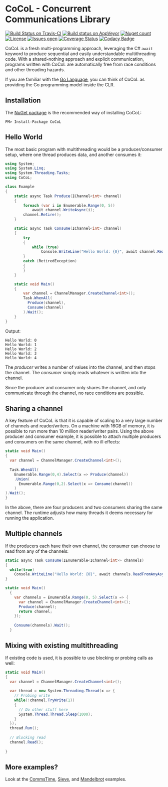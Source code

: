 # CoCoL - Concurrent Communications Library

[![Build Status on Travis-CI](https://travis-ci.org/kenkendk/cocol.svg?branch=master)](https://travis-ci.org/kenkendk/cocol)
[![Build status on AppVeyor](https://ci.appveyor.com/api/projects/status/v72maima8o12vsn6/branch/master?svg=true)](https://ci.appveyor.com/project/kenkendk/cocol/branch/master)
[![Nuget count](https://img.shields.io/nuget/v/CoCoL.svg)](https://www.nuget.org/packages/CoCoL/)
[![License](https://img.shields.io/github/license/kenkendk/cocol.svg)](https://github.com/kenkendk/cocol/blob/master/LICENSE)
[![Issues open](https://img.shields.io/github/issues-raw/kenkendk/cocol.svg)](https://github.com/kenkendk/cocol/issues/)
[![Coverage Status](https://coveralls.io/repos/github/kenkendk/cocol/badge.svg?branch=HEAD)](https://coveralls.io/github/kenkendk/cocol?branch=HEAD)
[![Codacy Badge](https://api.codacy.com/project/badge/Grade/3083acd7b35d47538e27465d24c12326)](https://www.codacy.com/manual/kenneth/cocol?utm_source=github.com&amp;utm_medium=referral&amp;utm_content=kenkendk/cocol&amp;utm_campaign=Badge_Grade)

CoCoL is a fresh multi-programming approach, leveraging the C# `await` keyword to produce sequential and easily understandable multithreading code. With a shared-nothing approach and explicit communication, programs written with CoCoL are automatically free from race conditions and other threading hazards.

If you are familiar with the [Go Language](https://golang.org/), you can think of CoCoL as providing the Go programming model inside the CLR.

Installation
------------
The [NuGet package](https://www.nuget.org/packages/CoCoL) is the recommended way of installing CoCoL:

```
PM> Install-Package CoCoL
```


Hello World
-----------

The most basic program with multithreading would be a producer/consumer setup, where one thread produces data, and another consumes it:
```C#
using System;
using System.Linq;
using System.Threading.Tasks;
using CoCoL;

class Example
{
    static async Task Produce(IChannel<int> channel)
    {
        foreach (var i in Enumerable.Range(0, 5))
            await channel.WriteAsync(i);
        channel.Retire();
    }

    static async Task Consume(IChannel<int> channel)
    {
        try
        {
            while (true)
                Console.WriteLine("Hello World: {0}", await channel.ReadAsync());
        }
        catch (RetiredException)
        {
        }
    }

    static void Main()
    {
        var channel = ChannelManager.CreateChannel<int>();
        Task.WhenAll(
          Produce(channel),
          Consume(channel)
        ).Wait();
    }
}
```
Output:
```
Hello World: 0
Hello World: 1
Hello World: 2
Hello World: 3
Hello World: 4
```

The *producer* writes a number of values into the channel, and then stops the channel. The *consumer* simply reads whatever is written into the channel.

Since the producer and consumer only shares the channel, and only communicate through the channel, no race conditions are possible.

Sharing a channel
-----------------

A key feature of CoCoL is that it is capable of scaling to a very large number of channels and reader/writers. On a machine with 16GB of memory, it is possible to run more than 10 million reader/writer pairs. Using the above producer and consumer example, it is possible to attach multiple producers and consumers on the same channel, with no ill effects:
```C#
static void Main()
{
  var channel = ChannelManager.CreateChannel<int>();
  
  Task.WhenAll(
    Enumerable.Range(0,4).Select(x => Produce(channel))
    .Union(
      Enumerable.Range(0,2).Select(x => Consume(channel))
    )
).Wait();
}
```

In the above, there are four producers and two consumers sharing the same channel. The runtime adjusts how many threads it deems necessary for running the application.

Multiple channels
-----------------

If the producers each have their own channel, the consumer can choose to read from any of the channels:

```C#
static async Task Consume(IEnumerable<IChannel<int>> channels)
{
  while(true)
    Console.WriteLine("Hello World: {0}", await channels.ReadFromAnyAsync());
}

static void Main()
  {
    var channels = Enumerable.Range(0, 5).Select(x => {
      var channel = ChannelManager.CreateChannel<int>();
      Produce(channel);
      return channel;
    });
    
    Consume(channels).Wait();
  }
```

Mixing with existing multithreading
-----------------------------------

If existing code is used, it is possible to use blocking or probing calls as well:

```C#
static void Main()
{
  var channel = ChannelManager.CreateChannel<int>();
  
  var thread = new System.Threading.Thread(x => {
    // Probing write
    while(!channel.TryWrite(1))
    {
      // Do other stuff here
      System.Thread.Thread.Sleep(1000);
    }
  });
  thread.Run();
  
  // Blocking read
  channel.Read();
  
}
```

More examples?
--------------

Look at the [CommsTime](https://github.com/kenkendk/cocol/blob/master/src/examples/CommsTimeAwait/Program.cs), [Sieve](https://github.com/kenkendk/cocol/blob/master/src/examples/Sieve/Program.cs), and [Mandelbrot](https://github.com/kenkendk/cocol/blob/master/src/examples/Mandelbrot/Program.cs) examples.

